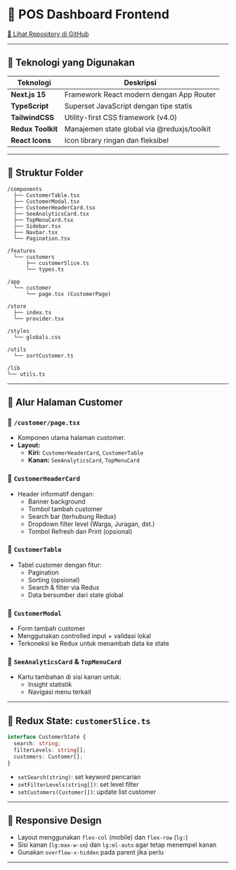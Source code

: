 # 📘 POS Dashboard Frontend

[🔗 Lihat Repository di GitHub](https://github.com/izharramdan/rekadigital_dashboard)

---

## 📌 Teknologi yang Digunakan

| Teknologi      | Deskripsi                                      |
| -------------- | ---------------------------------------------- |
| **Next.js 15** | Framework React modern dengan App Router       |
| **TypeScript** | Superset JavaScript dengan tipe statis         |
| **TailwindCSS**| Utility-first CSS framework (v4.0)             |
| **Redux Toolkit** | Manajemen state global via @reduxjs/toolkit |
| **React Icons** | Icon library ringan dan fleksibel            |

---

## 🧱 Struktur Folder

```
/components
  ├── CustomerTable.tsx
  ├── CustomerModal.tsx
  ├── CustomerHeaderCard.tsx
  ├── SeeAnalyticsCard.tsx
  ├── TopMenuCard.tsx
  ├── Sidebar.tsx
  ├── Navbar.tsx
  └── Pagination.tsx

/features
  └── customers
      ├── customerSlice.ts
      └── types.ts

/app
  └── customer
      └── page.tsx (CustomerPage)

/store
  ├── index.ts
  └── provider.tsx

/styles
  └── globals.css

/utils
  └── sortCustomer.ts

/lib
└── utils.ts
```

---

## 🧭 Alur Halaman Customer

### 🔹 `/customer/page.tsx`
- Komponen utama halaman customer.
- **Layout:**
  - **Kiri:** `CustomerHeaderCard`, `CustomerTable`
  - **Kanan:** `SeeAnalyticsCard`, `TopMenuCard`

### 🔹 `CustomerHeaderCard`
- Header informatif dengan:
  - Banner background
  - Tombol tambah customer
  - Search bar (terhubung Redux)
  - Dropdown filter level (Warga, Juragan, dst.)
  - Tombol Refresh dan Print (opsional)

### 🔹 `CustomerTable`
- Tabel customer dengan fitur:
  - Pagination
  - Sorting (opsional)
  - Search & filter via Redux
  - Data bersumber dari state global

### 🔹 `CustomerModal`
- Form tambah customer
- Menggunakan controlled input + validasi lokal
- Terkoneksi ke Redux untuk menambah data ke state

### 🔹 `SeeAnalyticsCard` & `TopMenuCard`
- Kartu tambahan di sisi kanan untuk:
  - Insight statistik
  - Navigasi menu terkait

---

## 🔧 Redux State: `customerSlice.ts`

```ts
interface CustomerState {
  search: string;
  filterLevels: string[];
  customers: Customer[];
}
```

- `setSearch(string)`: set keyword pencarian
- `setFilterLevels(string[])`: set level filter
- `setCustomers(Customer[])`: update list customer

---

## 📱 Responsive Design

- Layout menggunakan `flex-col` (mobile) dan `flex-row` (`lg:`)
- Sisi kanan (`lg:max-w-sm`) dan `lg:ml-auto` agar tetap menempel kanan
- Gunakan `overflow-x-hidden` pada parent jika perlu

---

